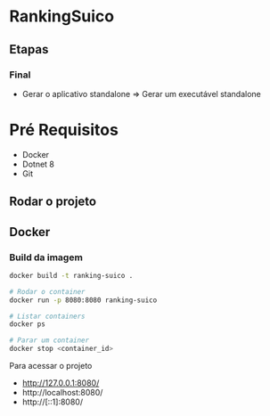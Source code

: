 # RankingSuico

## Etapas 

### Final 
- Gerar o aplicativo standalone 
=> Gerar um executável standalone

# Pré Requisitos 

- Docker 
- Dotnet 8 
- Git


## Rodar o projeto 

## Docker

### Build da imagem
```bash
docker build -t ranking-suico .

# Rodar o container
docker run -p 8080:8080 ranking-suico

# Listar containers
docker ps

# Parar um container
docker stop <container_id>
```

Para acessar o projeto 
- http://127.0.0.1:8080/
- http://localhost:8080/
- http://[::1]:8080/
